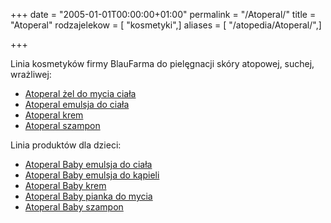 +++
date = "2005-01-01T00:00:00+01:00"
permalink = "/Atoperal/"
title = "Atoperal"
rodzajelekow = [ "kosmetyki",]
aliases = [ "/atopedia/Atoperal/",]

+++

Linia kosmetyków firmy BlauFarma do pielęgnacji skóry atopowej, suchej, wrażliwej:

-   [Atoperal żel do mycia ciała](/kosmetyk/Atoperal_żel_do_mycia_ciała "wikilink")
-   [Atoperal emulsja do ciała](/kosmetyk/Atoperal_emulsja_do_ciała "wikilink")
-   [Atoperal krem](/kosmetyk/Atoperal_krem "wikilink")
-   [Atoperal szampon](/kosmetyk/Atoperal_szampon "wikilink")

Linia produktów dla dzieci:

-   [Atoperal Baby emulsja do ciała](/kosmetyk/Atoperal_Baby_emulsja_do_ciała "wikilink")
-   [Atoperal Baby emulsja do kąpieli](/kosmetyk/Atoperal_Baby_emulsja_do_kąpieli "wikilink")
-   [Atoperal Baby krem](/kosmetyk/Atoperal_Baby_krem "wikilink")
-   [Atoperal Baby pianka do mycia](/kosmetyk/Atoperal_Baby_pianka_do_mycia "wikilink")
-   [Atoperal Baby szampon](/kosmetyk/Atoperal_Baby_szampon "wikilink")

